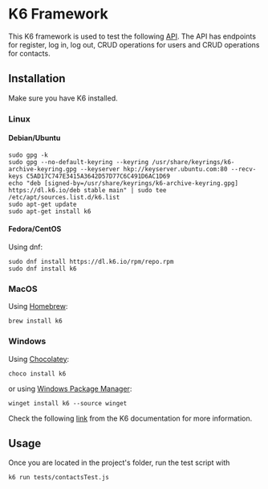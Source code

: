 # K6 Framework
This K6 framework is used to test the following [API](https://documenter.getpostman.com/view/4012288/TzK2bEa8#c2fbd380-e1c9-468b-a617-394ce0089d72). The API has endpoints for register, log in, log out, CRUD operations for users and CRUD operations for contacts.

## Installation
Make sure you have K6 installed.  
### Linux
#### Debian/Ubuntu
```
sudo gpg -k
sudo gpg --no-default-keyring --keyring /usr/share/keyrings/k6-archive-keyring.gpg --keyserver hkp://keyserver.ubuntu.com:80 --recv-keys C5AD17C747E3415A3642D57D77C6C491D6AC1D69
echo "deb [signed-by=/usr/share/keyrings/k6-archive-keyring.gpg] https://dl.k6.io/deb stable main" | sudo tee /etc/apt/sources.list.d/k6.list
sudo apt-get update
sudo apt-get install k6
```
#### Fedora/CentOS
Using dnf: 
```
sudo dnf install https://dl.k6.io/rpm/repo.rpm
sudo dnf install k6
```
### MacOS
Using [Homebrew](https://brew.sh/):
```
brew install k6
```
### Windows
Using [Chocolatey](https://chocolatey.org/):
```
choco install k6
```
or using [Windows Package Manager](https://github.com/microsoft/winget-cli):
```
winget install k6 --source winget
```
Check the following [link](https://grafana.com/docs/k6/latest/set-up/install-k6/) from the K6 documentation for more information.

## Usage
Once you are located in the project's folder, run the test script with
```
k6 run tests/contactsTest.js
```